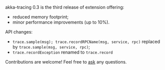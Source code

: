 akka-tracing 0.3 is the third release of extension offering:

* reduced memory footprint;
* minor performance improvements (up to 10%).

API changes:

* `trace.sample(msg); trace.recordRPCName(msg, service, rpc)` replaced by `trace.sample(msg, service, rpc)`;
* `trace.recordException` renamed to `trace.record`

Contributions are welcome! Feel free to [ask](https://twitter.com/levkhomich) any questions.

